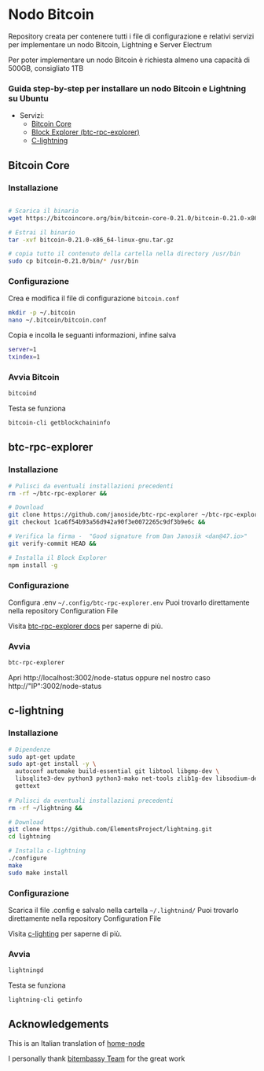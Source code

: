 # Nodo Bitcoin

Repository creata per contenere tutti i file di configurazione e relativi servizi per implementare un nodo Bitcoin, Lightning e Server Electrum

Per poter implementare un nodo Bitcoin è richiesta almeno una capacità di 500GB, consigliato 1TB

### Guida step-by-step per installare un nodo Bitcoin e Lightning su Ubuntu
* Servizi:
  * [Bitcoin Core](#bitcoin-core)
  * [Block Explorer (btc-rpc-explorer)](#btc-rpc-explorer)
  * [C-lightning](#c-lightning)

## Bitcoin Core

### Installazione
```bash

# Scarica il binario
wget https://bitcoincore.org/bin/bitcoin-core-0.21.0/bitcoin-0.21.0-x86_64-linux-gnu.tar.gz

# Estrai il binario
tar -xvf bitcoin-0.21.0-x86_64-linux-gnu.tar.gz

# copia tutto il contenuto della cartella nella directory /usr/bin
sudo cp bitcoin-0.21.0/bin/* /usr/bin
```
### Configurazione
Crea e modifica il file di configurazione `bitcoin.conf`

```bash
mkdir -p ~/.bitcoin
nano ~/.bitcoin/bitcoin.conf
```
Copia e incolla le seguanti informazioni, infine salva
```bash
server=1
txindex=1
```

### Avvia Bitcoin
```bash
bitcoind
```

Testa se funziona
```bash
bitcoin-cli getblockchaininfo
```

## btc-rpc-explorer

### Installazione
```bash
# Pulisci da eventuali installazioni precedenti
rm -rf ~/btc-rpc-explorer &&

# Download
git clone https://github.com/janoside/btc-rpc-explorer ~/btc-rpc-explorer && cd ~/btc-rpc-explorer &&
git checkout 1ca6f54b93a56d942a90f3e0072265c9df3b9e6c &&

# Verifica la firma -  "Good signature from Dan Janosik <dan@47.io>"
git verify-commit HEAD &&

# Installa il Block Explorer
npm install -g
```

### Configurazione

Configura .env `~/.config/btc-rpc-explorer.env` 
Puoi trovarlo direttamente nella repository Configuration File 

Visita [btc-rpc-explorer docs](https://github.com/janoside/btc-rpc-explorer) per saperne di più.

### Avvia
```bash
btc-rpc-explorer
```

Apri http://localhost:3002/node-status oppure nel nostro caso http://"IP":3002/node-status


## c-lightning

### Installazione
```bash
# Dipendenze
sudo apt-get update
sudo apt-get install -y \
  autoconf automake build-essential git libtool libgmp-dev \
  libsqlite3-dev python3 python3-mako net-tools zlib1g-dev libsodium-dev \
  gettext
  
# Pulisci da eventuali installazioni precedenti
rm -rf ~/lightning &&

# Download
git clone https://github.com/ElementsProject/lightning.git
cd lightning

# Installa c-lightning
./configure
make
sudo make install
```

### Configurazione

Scarica il file .config e salvalo nella cartella  `~/.lightnind/` 
Puoi trovarlo direttamente nella repository Configuration File 



Visita [c-lighting](https://github.com/ElementsProject/lightning/) per saperne di più.

### Avvia
```bash
lightningd
```

Testa se funziona
```bash
lightning-cli getinfo
```

## Acknowledgements

This is an Italian translation of [home-node](https://github.com/bitembassy/home-node)

I personally thank [bitembassy Team](https://github.com/bitembassy) for the great work
